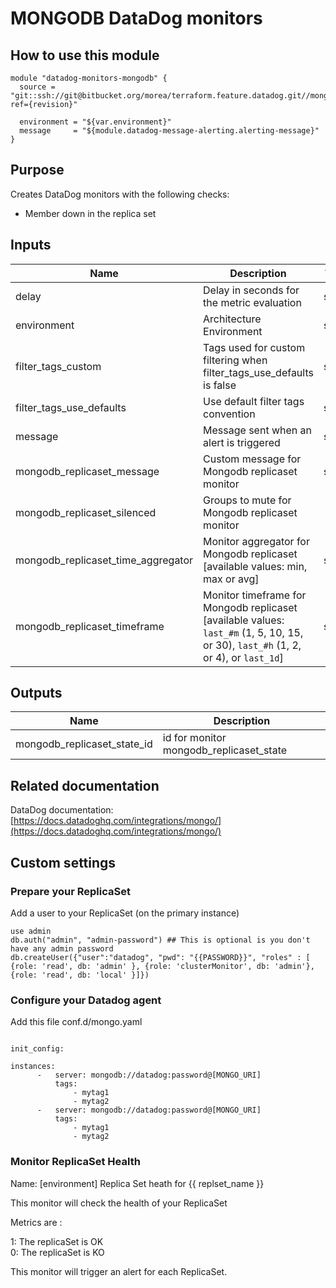 # MONGODB DataDog monitors

## How to use this module

```
module "datadog-monitors-mongodb" {
  source = "git::ssh://git@bitbucket.org/morea/terraform.feature.datadog.git//mongodb?ref={revision}"

  environment = "${var.environment}"
  message     = "${module.datadog-message-alerting.alerting-message}"
}

```

## Purpose

Creates DataDog monitors with the following checks:

- Member down in the replica set

## Inputs

| Name | Description | Type | Default | Required |
|------|-------------|:----:|:-----:|:-----:|
| delay | Delay in seconds for the metric evaluation | string | `15` | no |
| environment | Architecture Environment | string | - | yes |
| filter_tags_custom | Tags used for custom filtering when filter_tags_use_defaults is false | string | `*` | no |
| filter_tags_use_defaults | Use default filter tags convention | string | `true` | no |
| message | Message sent when an alert is triggered | string | - | yes |
| mongodb_replicaset_message | Custom message for Mongodb replicaset monitor | string | `` | no |
| mongodb_replicaset_silenced | Groups to mute for Mongodb replicaset monitor | map | `<map>` | no |
| mongodb_replicaset_time_aggregator | Monitor aggregator for Mongodb replicaset [available values: min, max or avg] | string | `max` | no |
| mongodb_replicaset_timeframe | Monitor timeframe for Mongodb replicaset [available values: `last_#m` (1, 5, 10, 15, or 30), `last_#h` (1, 2, or 4), or `last_1d`] | string | `last_5m` | no |

## Outputs

| Name | Description |
|------|-------------|
| mongodb_replicaset_state_id | id for monitor mongodb_replicaset_state |

## Related documentation

DataDog documentation: [https://docs.datadoghq.com/integrations/mongo/](https://docs.datadoghq.com/integrations/mongo/)

## Custom settings

### Prepare your ReplicaSet

Add a user to your ReplicaSet (on the primary instance)


```
use admin  
db.auth("admin", "admin-password") ## This is optional is you don't have any admin password  
db.createUser({"user":"datadog", "pwd": "{{PASSWORD}}", "roles" : [ {role: 'read', db: 'admin' }, {role: 'clusterMonitor', db: 'admin'}, {role: 'read', db: 'local' }]})
```

### Configure your Datadog agent

Add this file conf.d/mongo.yaml

```

init_config:

instances:
      -   server: mongodb://datadog:password@[MONGO_URI]
          tags:
              - mytag1
              - mytag2
      -   server: mongodb://datadog:password@[MONGO_URI]
          tags:
              - mytag1
              - mytag2
```

### Monitor ReplicaSet Health

Name: [environment] Replica Set heath for {{ replset_name }}

This monitor will check the health of your ReplicaSet

Metrics are :

1: The replicaSet is OK  
0: The replicaSet is KO  

This monitor will trigger an alert for each ReplicaSet.

